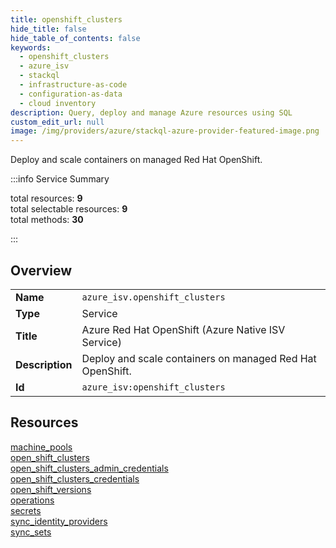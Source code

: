 ```yaml
---
title: openshift_clusters
hide_title: false
hide_table_of_contents: false
keywords:
  - openshift_clusters
  - azure_isv
  - stackql
  - infrastructure-as-code
  - configuration-as-data
  - cloud inventory
description: Query, deploy and manage Azure resources using SQL
custom_edit_url: null
image: /img/providers/azure/stackql-azure-provider-featured-image.png
---
```


Deploy and scale containers on managed Red Hat OpenShift.  
    
:::info Service Summary

<div class="row">
<div class="providerDocColumn">
<span>total resources:&nbsp;<b>9</b></span><br />
<span>total selectable resources:&nbsp;<b>9</b></span><br />
<span>total methods:&nbsp;<b>30</b></span><br />
</div>
</div>

:::

## Overview
<table><tbody>
<tr><td><b>Name</b></td><td><code>azure_isv.openshift_clusters</code></td></tr>
<tr><td><b>Type</b></td><td>Service</td></tr>
<tr><td><b>Title</b></td><td>Azure Red Hat OpenShift (Azure Native ISV Service)</td></tr>
<tr><td><b>Description</b></td><td>Deploy and scale containers on managed Red Hat OpenShift.</td></tr>
<tr><td><b>Id</b></td><td><code>azure_isv:openshift_clusters</code></td></tr>
</tbody></table>

## Resources
<div class="row">
<div class="providerDocColumn">
<a href="/providers/azure_isv/openshift_clusters/machine_pools/">machine_pools</a><br />
<a href="/providers/azure_isv/openshift_clusters/open_shift_clusters/">open_shift_clusters</a><br />
<a href="/providers/azure_isv/openshift_clusters/open_shift_clusters_admin_credentials/">open_shift_clusters_admin_credentials</a><br />
<a href="/providers/azure_isv/openshift_clusters/open_shift_clusters_credentials/">open_shift_clusters_credentials</a><br />
<a href="/providers/azure_isv/openshift_clusters/open_shift_versions/">open_shift_versions</a><br />
</div>
<div class="providerDocColumn">
<a href="/providers/azure_isv/openshift_clusters/operations/">operations</a><br />
<a href="/providers/azure_isv/openshift_clusters/secrets/">secrets</a><br />
<a href="/providers/azure_isv/openshift_clusters/sync_identity_providers/">sync_identity_providers</a><br />
<a href="/providers/azure_isv/openshift_clusters/sync_sets/">sync_sets</a><br />
</div>
</div>
